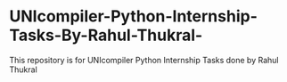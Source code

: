 # UNIcompiler-Python-Internship-Tasks-By-Rahul-Thukral-
This repository is for UNIcompiler Python Internship Tasks done by Rahul Thukral
